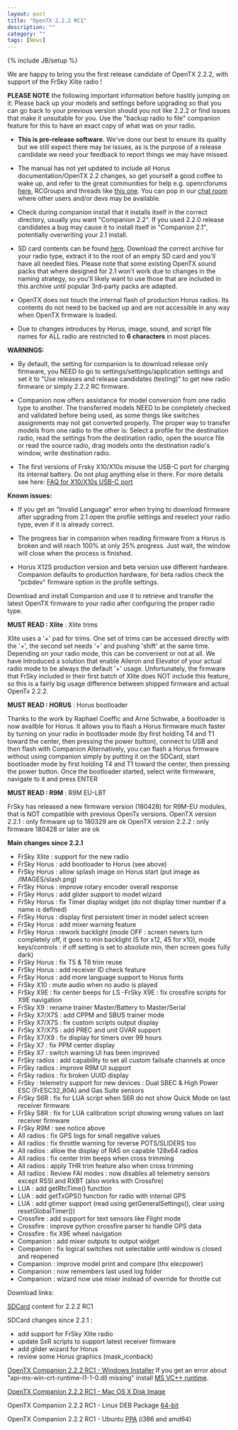 ```yaml
---
layout: post
title: "OpenTX 2.2.2 RC1"
description: ""
category: ""
tags: [News]
---
```

{% include JB/setup %}

We are happy to bring you the first release candidate of OpenTX 2.2.2, with support of the FrSky Xlite radio !

**PLEASE NOTE** the following important information before hastily jumping on it:
Please back up your models and settings before upgrading so that you can go back to your previous version should you not like 2.2.2 or find issues that make it unsuitable for you. Use the "backup radio to file" companion feature for this to have an exact copy of what was on your radio.

- **This is pre-release software.** We've done our best to ensure its quality but we still expect there may be issues, as is the purpose of a release candidate we need your feedback to report things we may have missed.

- The manual has not yet updated to include all Horus documentation/OpenTX 2.2 changes, so get yourself a good coffee to wake up, and refer to the great communities for help e.g. openrcforums [here](http://openrcforums.com/forum/viewforum.php?f=45), RCGroups and threads like [this one](https://www.rcgroups.com/forums/showthread.php?2823315-OpenTx-2-2). You can pop in our [chat room](https://chat.open-tx.org) where other users and/or devs may be available.

- Check during companion install that it installs itself in the correct directory, usually you want "Companion 2.2". If you used 2.2.0 release candidates a bug may cause it to install itself in "Companion 2.1", potentially overwriting your 2.1 install.

- SD card contents can be found [here](http://downloads.open-tx.org/2.2/rc/sdcard/). Download the correct archive for your radio type, extract it to the root of an empty SD card and you'll have all needed files. Please note that some existing OpenTX sound packs that where designed for 2.1 won't work due to changes in the naming strategy, so you'll likely want to use those that are included in this archive until popular 3rd-party packs are adapted.

- OpenTX does not touch the internal flash of production Horus radios. Its contents do not need to be backed up and are not accessible in any way when OpenTX firmware is loaded.

- Due to changes introduces by Horus, image, sound, and script file names for ALL radio are restricted to **6 characters** in most places.

**WARNINGS:**

- By default, the setting for companion is to download release only firmware, you NEED to go to settings/settings/application settings and set it to "Use releases and release candidates (testing)" to get new radio firmware or simply 2.2.2 RC firmware.

- Companion now offers assistance for model conversion from one radio type to another. The transferred models NEED to be completely checked and validated before being used, as some things like switches assignments may not get converted properly. The proper way to transfer models from one radio to the other is: Select a profile for the destination radio, read the settings from the destination radio, open the source file or read the source radio, drag models onto the destination radio's window, write destination radio.

- The first versions of Frsky X10/X10s misuse the USB-C port for charging its internal battery. Do not plug anything else in there. For more details see here: [FAQ for X10/X10s USB-C port](https://opentx.gitbooks.io/manual-for-opentx-2-2/faq.html#usb-c-port-on-the-frsky-x10-and-x10s)

**Known issues:**

- If you get an "Invalid Language" error when trying to download firmware after upgrading from 2.1 open the profile settings and reselect your radio type, even if it is already correct.
- The progress bar in companion when reading firmware from a Horus is broken and will reach 100% at only 25% progress. Just wait, the window will close when the process is finished.

- Horus X12S production version and beta version use different hardware. Companion defaults to production hardware, for beta radios check the "pcbdev" firmware option in the profile settings.

Download and install Companion and use it to retrieve and transfer the latest OpenTX firmware to your radio after configuring the proper radio type.

**MUST READ : Xlite** : Xlite trims

Xlite uses a '+' pad for trims. One set of trims can be accessed directly with the '+', the second set needs '+' and pushing 'shift' at the same time. Depending on your radio mode, this can be convenient or not at all. We have introduced a solution that enable Aileron and Elevator of your actual radio mode to be always the default '+' usage. Unfortunately, the firmware that FrSky included in their first batch of Xlite does NOT include this feature, so this is a fairly big usage difference between shipped firmware and actual OpenTx  2.2.2.

**MUST READ : HORUS** : Horus bootloader

Thanks to the work by Raphael Coeffic and Arne Schwabe, a bootloader is now availble for Horus. It allows you to flash a Horus firmware much faster by turning on your radio in bootloader mode (by first holding T4 and T1 toward the center, then pressing the power button), connect to USB and then flash with Companion
Alternatively, you can flash a Horus firmware without using companion simply by putting it on the SDCard, start bootloader mode by first holding T4 and T1 toward the center, then pressing the power button. Once the bootloader started, select write firmwware, navigate to it and press ENTER

**MUST READ : R9M** : R9M EU-LBT

FrSky has released a new firmware version (180428) for R9M-EU modules, that is NOT compatible with previous OpenTx versions.
OpenTX version 2.2.1 : only firmware up to 180329 are ok
OpenTX version 2.2.2 : only firmware 180428 or later are ok

**Main changes since 2.2.1**
- FrSky Xlite : support for the new radio
- FrSky Horus : add bootloader to Horus (see above)
- FrSky Horus : allow splash image on Horus start (put image as /IMAGES/slash.png)
- FrSky Horus : improve rotary encoder overall response
- FrSky Horus : add glider support to model wizard
- FrSky Horus : fix Timer display widget (do not display timer number if a name is defined)
- FrSky Horus : display first persistent timer in model select screen
- FrSky Horus : add mixer warning feature
- FrSky Horus : rework backlight (mode OFF : screen nevers turn completely off, it goes to min backlight (5 for x12, 45 for x10), mode keys/controls : if off setting is set to absolute min, then screen goes fully dark)
- FrSky Horus : fix T5 & T6 trim reuse
- FrSky Horus : add receiver ID check feature
- FrSky Horus : add more language support to Horus fonts
- FrSky X10 : mute audio when no audio is played
- FrSky X9E : fix center beeps for LS
 -FrSky X9E : fix crossfire scripts for X9E navigation
- FrSky X9 : rename trainer Master/Battery to Master/Serial
- FrSky X7/X7S : add CPPM and SBUS trainer mode
- FrSky X7/X7S : fix custom scripts output display
- FrSky X7/X7S : add PREC and unit GVAR support
- FrSky X7/X9 : fix display for timers over 99 hours
- FrSky X7 : fix PPM center display
- FrSky X7 : switch warning UI has been improved
- FrSky radios : add capability to set all custom failsafe channels at once
- FrSky radios : improve R9M UI support
- FrSky radios : fix broken UUID display
- FrSky : telemetry support for new devices : Dual SBEC & High Power ESC (FrESC32_80A) and Gas Suite sensors
- FrSky S6R : fix for LUA script when S6R do not show Quick Mode on last receiver firmware
- FrSky S8R : fix for LUA calibration script showing wrong values on last receiver firmware
- FrSky R9M : see notice above
- All radios : fix GPS logs for small negative values
- All radios : fix throttle warning for reverse POTS/SLIDERS too
- All radios : allow the display of RAS on capable 128x64 radios
- All radios : fix center trim beeps when cross trimming
- All radios : apply THR trim feature also when cross trimming
- All radios : Review FAI modes : now disables all telemetry sensors except RSSI and RXBT (also works with Crossfire)
- LUA : add getRtcTime() function
- LUA : add getTxGPS() function for radio with internal GPS
- LUA : add gtimer support (read using getGeneralSettings(), clear using resetGlobalTimer())
- Crossfire : add support for text sensors like Flight mode
- Crossfire : improve python crossfire parser to handle GPS data
- Crossfire : fix X9E wheel navigation
- Companion : add mixer outputs to output widget
- Companion : fix logical switches not selectable until window is closed and reopened
- Companion : improve model print and compare (thx elecpower)
- Companion : now remembers last used log folder
- Companion : wizard now use mixer instead of override for throttle cut

Download links:

[SDCard](http://downloads.open-tx.org/2.2/rc/sdcard/) content for 2.2.2 RC1

SDCard changes since 2.2.1 :
- add support for FrSky Xlite radio
- update SxR scripts to support latest receiver firmware
- add glider wizard for Horus
- review some Horus graphics (mask_iconback)


[OpenTX Companion 2.2.2 RC1 - Windows Installer](https://downloads.open-tx.org/2.2/rc/companion/windows/companion-windows-2.2.2.exe)
If you get an error about "api-ms-win-crt-runtime-I1-1-0.dll missing" install [MS VC++ runtime](https://support.microsoft.com/en-us/help/2999226/update-for-universal-c-runtime-in-windows).

[OpenTX Companion 2.2.2 RC1 - Mac OS X Disk Image](https://downloads.open-tx.org/2.2/rc/companion/macosx/opentx-companion-2.2.2.dmg)

OpenTX Companion 2.2.2 RC1 - Linux DEB Package [64-bit](https://downloads.open-tx.org/2.2/rc/companion/linux/companion22_2.2.2_amd64.deb)

OpenTX Companion 2.2.2 RC1 - Ubuntu [PPA](https://launchpad.net/~opentx-test/+archive/ubuntu/rel/+packages) (i386 and amd64)
